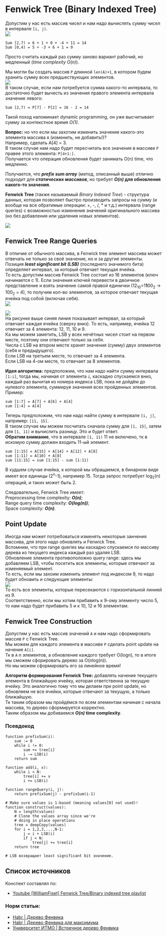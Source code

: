 # Fenwick Tree (Binary Indexed Tree)  
Допустим у нас есть массив чисел и нам надо вычислять сумму чисел в интервале `[i, j)`.  
![](images/pict1.png)  
```
Sum [2,7) = 6 + 1 + 0 + -4 + 11 = 14  
Sum [0,4) = 5 + -3 + 6 + 1 = 9
```  
Просто считать каждый раз сумму заново вариант рабочий, но медленный (_time complexity O(n)_).  

Мы могли бы создать массив `P` длинной `len(A)+1`, в котором будем хранить сумму всех предшествующих элементов.  
![](images/pict2.png)  
В таком случае, если нам потребуется сумма какого-то интервала, то достаточно будет вычесть из значения правого 
элемента интервала значение левого:  
```
Sum [2,7) = P[7] - P[2] = 16 - 2 = 14
```
Такой поход напоминает dynamic programming, он уже высчитывает сумму за контекстное время _O(1)_.  

**Вопрос:** но что если мы захотим изменить значение какого-это элемента массива `A` (изменить, не добавить!)?  
Например, сделать A[4] = 3.  
В таком случае нам надо будет пересчитать все значения в массиве `P` правее этого элемента: `P[4+1:]`.  
Получается что операция обновления будет занимать O(n) time, что медленно.  

Получается, что **_prefix sum array_** (метод, описанный выше) отлично подходит для **_статических массивов_**, но 
требует **_O(n)_ для обновления какого-то значения**.  

**Fenwick Tree** (также называемый _Binary Indexed Tree_) - структура данных, которая позволяет быстро производить 
запросы на сумму (и вообще на все обратимые операции: +, -, /, * и т.д.) интервала (range queries) с возможностью 
изменения значений оригинального массива (но без добавления или удаления новых элементов).  

![](images/pict3.png)  

## Fenwick Tree Range Queries  
В отличие от обычного массива, в Fenwick tree элемент массива может отвечать не только за своё значение, но и за 
другие элементы.  
Позиция _**least significant bit (LSB)**_ (последнего значимого бита) определяет интервал, за который отвечает текущая 
ячейка.  
То есть допустим массив Fenwick Tree состоит из 16 элементов (ключ начинается с 1). Если значения ключей перевести 
в двоичное представление и взять значение самой правой единички (12<sub>10</sub>=1**1**00<sub>2</sub> -> 
100<sub>2</sub> = 4), то получим кол-во элементов, за которое отвечает текущая ячейка под собой (включая себя).  
![](images/pict4.png)  

![](images/pict5.png)  
На рисунке выше синяя линия показывает интервал, за который отвечает каждая ячейка (сверху вниз). То есть, например, 
ячейка 12 отвечает за 4 элемента: 12, 11, 10 и 9.  
Ка мы можем заметить, LSB у всех нечётных чисел стоит на первом месте, поэтому они отвечают только за себя.  
Числа с LSB на втором месте хранят значения (сумму) двух элементов (себя и предыдущего).  
Если LSB на третьем месте, то отвечает за 4 элемента.  
Если LSB на 4-ом месте, то отвечает за 8 элементов.

**Идея алгоритма:** предположим, что нам надо найти сумму интервала `[1:i]`, тогда мы, начиная от элемента `i`, 
каскадно спускаемся вниз, каждый раз вычитая из номера индекса LSB, пока не дойдём до нулевого элемента, суммируя 
значения всех пройденных элементов.  
Пример:  
```
sum [1:7] = A[7] + A[6] + A[4]
sum [1:4] = A[4]
```

Теперь предположим, что нам надо найти сумму в интервале `[i, j]`, например: `[11, 15]`.  
В таком случае мы можем посчитать сначала сумму для `[1, 15]`, затем для `[1, 11)` и вычислить разницу. Это и будет 
ответ.  
**Обратим внимание**, что в интервале `[1, 11)` 11 не включено, тк в искомую сумму должен входить 11-ый элемент.  
```
sum [1:15] = A[15] + A[14] + A[12] + A[8]
sum [1:11) = A[10] + A[8]
sum [11:15] = sum [1:15] - sum [1:11)
```

В худшем случае ячейка, к которой мы обращаемся, в бинарном виде имеет все единицы (2<sup>n</sup>-1), например 15. 
Тогда запрос потребует log<sub>2</sub>(n) операций, и таких может быть 2.  

Следовательно, Fenwick Tree имеет:  
Preprocessing time complexity: **_O(n)_**;  
Range query time complexity: **_O(log(n))_**;  
Space complexity: **_O(n)_**.  

## Point Update  
Иногда нам может потребоваться изменять некоторые занчения массива, для этого надо обновлять и Fenwick Tree.  
Вспомним, что при range queries мы каскадно спускаемся по массиву дерева из текущего индекса каждый раз удаляя LSB.  
Обновление элемента противоположно query range: здесь мы добавляем LSB, чтобы посетить все элементы, которые отвечают 
за изменяемый элемент.  
То есть, если мы захоим изменить элемент под индексом 9, то надо будет обновить и следующие элементы:  
![](images/pict6.png)  
То есть все элементы, которые пересекаются с горизонтальной линией из 9.  
Соответственно, если мы хотим прибавить к 9-ому элементу число 5, то нам надо будет прибавить 5 и к 10, 12 и 16 
элементам.  

## Fenwick Tree Construction  
Допустим у нас есть массив значений `A` и нам надо сформировать массив `P` с Fenwick Tree.  
Мы можем для каждого элемента в массиве `P` сделать point update на начение `A[i]`.  
Тк в `A` n элементов, а обновление каждого требует O(logn), то в итоге мы сможем сфорировать дерево за O(nlog(n)).  
Но мы можем сформировать его за линейное время!  

**Алгоритм формирования Fenwick Tree:** добавлять начение текущего элемента в ближайшую ячейку, которая ответственна за 
текущую ячейку. Это аналогично тому что мы делаем при point update, но обновляем не все ячейки, которые отвечают за 
текущую, а только ближайшую.  
Тк таким образом мы пройдёмся по всем элементам начиная с начала массива, то дерево сформируется корректно.  
Таким образом мы добиваемся **_O(n)_ time complexity**.  

### Псевдокод  
```
function prefixSum(i): 
    sum := 0
    while i != 0:
        sum += tree[i]
        i -= LSB(i)
    return sum

function add(i, x):
    while i < N:
        tree[i] += x
        i += LSB(i)

function rangeQuery(i, j):
    return prefixSum(j) - prefixSum(i-1)

# Make sure values is 1-based (meaning values[0] not used)!
function construct(values):
    N = length(values)
    # Clone the values array since we're 
    # doing in place operations
    tree = deepCopy(values)
    for i = 1,2,3,...,N-1:
        j = i + LSB(i)
        if j < N:
            tree[j] += tree[i]
    return tree

# LSB возвращает least significant bit значение. 
```

## Список источников  
Конспект составлял по:
* [Youtube \[WilliamFiset\] Fenwick Tree/Binary indexed tree playlist](https://www.youtube.com/playlist?list=PLDV1Zeh2NRsCvoyP-bztk6uXAYoyZg_U9)

### Норм статьи:  
* [Habr | Дерево Фенвика](https://habr.com/ru/post/112828/)
* [Habr | Дерево Фенвика для максимума](https://habr.com/ru/post/160099/)
* [Университет ИТМО | Встречное дерево Фенвика](http://neerc.ifmo.ru/wiki/index.php?title=%D0%92%D1%81%D1%82%D1%80%D0%B5%D1%87%D0%BD%D0%BE%D0%B5_%D0%B4%D0%B5%D1%80%D0%B5%D0%B2%D0%BE_%D0%A4%D0%B5%D0%BD%D0%B2%D0%B8%D0%BA%D0%B0)